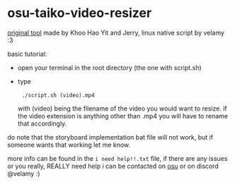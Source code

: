 # osu-taiko-video-resizer

[original tool](https://osu.ppy.sh/community/forums/topics/1129583?n=1) made by Khoo Hao Yit and Jerry, linux native script by velamy :3 
 
basic tutorial:

- open your terminal in the root directory (the one with script.sh)

- type <pre> ``` ./script.sh (video).mp4 ``` </pre> with (video) being the filename of the video you would want to resize. if the video extension is anything other than .mp4 you will have to rename that accordingly.

do note that the storyboard implementation bat file will not work, but if someone wants that working let me know. 

more info can be found in the `i need help!!.txt` file, if there are any issues or you really, REALLY need help i can be contacted on [osu](https://osu.ppy.sh/users/15538779) or on discord @velamy :)
